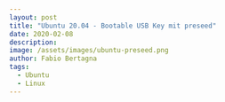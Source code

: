 ```yaml
---
layout: post
title: "Ubuntu 20.04 - Bootable USB Key mit preseed"
date: 2020-02-08
description:
image: /assets/images/ubuntu-preseed.png
author: Fabio Bertagna
tags:
  - Ubuntu
  - Linux
---
```

